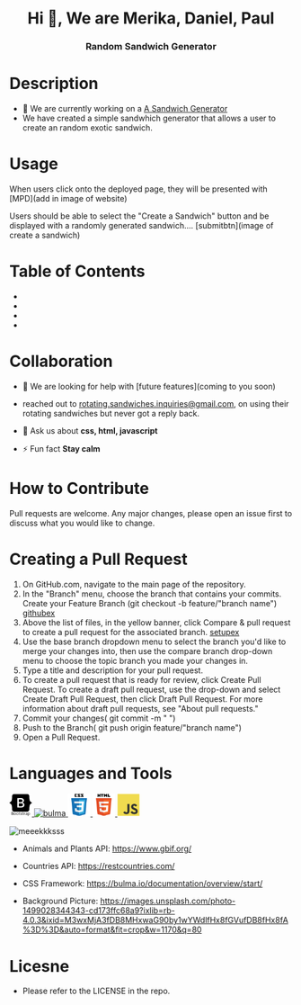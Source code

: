 <h1 align="center">Hi 👋, We are Merika, Daniel, Paul</h1>
<h3 align="center">Random Sandwich Generator</h3>

# Description 
- 🔭 We are currently working on a [A Sandwich Generator](https://github.com/meeekkksss/MPD)
- We have created a simple sandwhich generator that allows a user to create an random exotic sandwich.

# Usage
When users click onto the deployed page, they will be presented with [MPD](add in image of website)

Users should be able to select the "Create a Sandwich" button and be displayed with a randomly generated sandwich.... [submitbtn](image of create a sandwich)

# Table of Contents 
-
-
-
-



# Collaboration
- 🤝 We are looking for help with [future features](coming to you soon)
- reached out to rotating.sandwiches.inquiries@gmail.com, on using their rotating sandwiches but never got a reply back.

- 💬 Ask us about **css, html, javascript**

- ⚡ Fun fact **Stay calm**

# How to Contribute 
Pull requests are welcome. Any major changes, please open an issue first to discuss what you would like to change. 

# Creating a Pull Request 
1. On GitHub.com, navigate to the main page of the repository.
2. In the "Branch" menu, choose the branch that contains your commits. Create your Feature Branch (git checkout -b feature/"branch name") [githubex](https://camo.githubusercontent.com/ad4fb0c2b6981356e7af10cf6aeb536b3a613b94a16dabefaac653d82cd98265/68747470733a2f2f646f63732e6769746875622e636f6d2f6173736574732f63622d32393832352f6d772d313434302f696d616765732f68656c702f70756c6c5f72657175657374732f6272616e63682d64726f70646f776e2e77656270)
3. Above the list of files, in the yellow banner, click Compare & pull request to create a pull request for the associated branch.
[setupex](https://camo.githubusercontent.com/99039f9908e514bf7e52e11e9bf61e718a583b40b130e69c871bd4850ed8ac22/68747470733a2f2f646f63732e6769746875622e636f6d2f6173736574732f63622d33343130362f6d772d313434302f696d616765732f68656c702f70756c6c5f72657175657374732f70756c6c2d726571756573742d636f6d706172652d70756c6c2d726571756573742e77656270)
4. Use the base branch dropdown menu to select the branch you'd like to merge your changes into, then use the compare branch drop-down menu to choose the topic branch you made your changes in.
5. Type a title and description for your pull request.
6. To create a pull request that is ready for review, click Create Pull Request. To create a draft pull request, use the drop-down and select Create Draft Pull Request, then click Draft Pull Request. For more information about draft pull requests, see "About pull requests."
7. Commit your changes( git commit -m " ")
8. Push to the Branch( git push origin feature/"branch name")
9. Open a Pull Request.

# Languages and Tools

<p align="left"> <a href="https://getbootstrap.com" target="_blank" rel="noreferrer"> <img src="https://raw.githubusercontent.com/devicons/devicon/master/icons/bootstrap/bootstrap-plain-wordmark.svg" alt="bootstrap" width="40" height="40"/> </a> <a href="https://bulma.io/" target="_blank" rel="noreferrer"> <img src="https://raw.githubusercontent.com/gilbarbara/logos/804dc257b59e144eaca5bc6ffd16949752c6f789/logos/bulma.svg" alt="bulma" width="40" height="40"/> </a> <a href="https://www.w3schools.com/css/" target="_blank" rel="noreferrer"> <img src="https://raw.githubusercontent.com/devicons/devicon/master/icons/css3/css3-original-wordmark.svg" alt="css3" width="40" height="40"/> </a> <a href="https://www.w3.org/html/" target="_blank" rel="noreferrer"> <img src="https://raw.githubusercontent.com/devicons/devicon/master/icons/html5/html5-original-wordmark.svg" alt="html5" width="40" height="40"/> </a> <a href="https://developer.mozilla.org/en-US/docs/Web/JavaScript" target="_blank" rel="noreferrer"> <img src="https://raw.githubusercontent.com/devicons/devicon/master/icons/javascript/javascript-original.svg" alt="javascript" width="40" height="40"/> </a> </p>

<p><img align="center" src="https://github-readme-stats.vercel.app/api/top-langs?username=meeekkksss&show_icons=true&locale=en&layout=compact" alt="meeekkksss" /></p>

- Animals and Plants API:
https://www.gbif.org/

- Countries API:
https://restcountries.com/

- CSS Framework:
https://bulma.io/documentation/overview/start/

- Background Picture: 
https://images.unsplash.com/photo-1499028344343-cd173ffc68a9?ixlib=rb-4.0.3&ixid=M3wxMjA3fDB8MHxwaG90by1wYWdlfHx8fGVufDB8fHx8fA%3D%3D&auto=format&fit=crop&w=1170&q=80


# Licesne
- Please refer to the LICENSE in the repo.